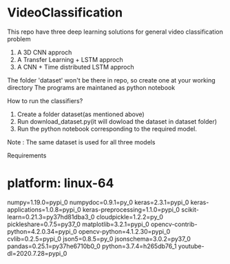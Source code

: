 # VideoClassification
This repo have three deep learning solutions for general video classification problem

1. A 3D CNN approch
2. A Transfer Learning + LSTM approch
3. A CNN + Time distributed LSTM approch
            
The folder 'dataset' won't be there in repo, so create one at your working directory
The programs are maintaned as python notebook



How to run the classifiers?

1. Create a folder dataset(as mentioned above)
2. Run download_dataset.py(it will dowload the dataset in dataset folder)
3. Run the python notebook corresponding to the required model.

Note : 
The same dataset is used for all three models

Requirements
# platform: linux-64
numpy=1.19.0=pypi_0
numpydoc=0.9.1=py_0
keras=2.3.1=pypi_0
keras-applications=1.0.8=pypi_0
keras-preprocessing=1.1.0=pypi_0
scikit-learn=0.21.3=py37hd81dba3_0
cloudpickle=1.2.2=py_0
pickleshare=0.7.5=py37_0
matplotlib=3.2.1=pypi_0
opencv-contrib-python=4.2.0.34=pypi_0
opencv-python=4.1.2.30=pypi_0
cvlib=0.2.5=pypi_0
json5=0.8.5=py_0
jsonschema=3.0.2=py37_0
pandas=0.25.1=py37he6710b0_0
python=3.7.4=h265db76_1
youtube-dl=2020.7.28=pypi_0
